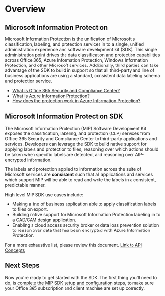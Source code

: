 # Overview

## Microsoft Information Protection

Microsoft Information Protection is the unification of Microsoft's classification, labeling, and protection services in to a single, unified administration experience and software development kit (SDK). This single administration point drives the data classification and protection capabilities across Office 365, Azure Information Protection, Windows Information Protection, and other Microsoft services. Additionally, third parties can take advantage of the SDK to build in support so that all third-party and line of business applications are using a standard, consistent data labeling schema and protection service.

* [What is Office 365 Security and Compliance Center?](https://support.office.com/en-us/article/overview-of-security-and-compliance-in-office-365-dcb83b2c-ac66-4ced-925d-50eb9698a0b2?redirectSourcePath=%252farticle%252f7fe448f7-49bd-4d3e-919d-0a6d1cf675bb&ui=en-US&rs=en-US&ad=US)
* [What is Azure Information Protection?](https://docs.microsoft.com/en-us/azure/information-protection/understand-explore/what-is-information-protection)
* [How does the protection work in Azure Information Protection?](https://docs.microsoft.com/en-us/azure/information-protection/understand-explore/what-is-information-protection#how-data-is-protected)

## Microsoft Information Protection SDK

The Microsoft Information Protection (MIP) Software Development Kit exposes the classification, labeling, and protection (CLP) services from Office 365 Security and Compliance Center to third-party applications and services. Developers can leverage the SDK to build native support for applying labels and protection to files, reasoning over which actions should be taken when specific labels are detected, and reasoning over AIP-encrypted information.

The labels and protection applied to information across the suite of Microsoft services are **consistent** such that all applications and services which support MIP will be able to read and write the labels in a consistent, predictable manner.

High level MIP SDK use cases include:

* Making a line of business application able to apply classification labels to files on export.
* Building native support for Microsoft Information Protection labeling in to a CAD/CAM design application.
* Enabling a cloud access security broker or data loss prevention solution to reason over data that has been encrypted with Azure Information Protection.

For a more exhaustive list, please review this document. [Link to API Concepts]()

## Next Steps

Now you're ready to get started with the SDK. The first thing you'll need to do, is [complete the MIP SDK setup and configuration](setup-configure-mip.md) steps, to make sure your Office 365 subscription and client machine are set up correctly.

